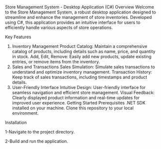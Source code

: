 Store Management System - Desktop Application (C#)
Overview
Welcome to the Store Management System, a robust desktop application designed to streamline and enhance the management of store inventories.
Developed using C#, this application provides an intuitive interface for users to efficiently handle various aspects of store operations.

Key Features
1. Inventory Management
Product Catalog: Maintain a comprehensive catalog of products, including details such as name, price, and quantity in stock.
Add, Edit, Remove: Easily add new products, update existing entries, or remove items from the inventory.
2. Sales and Transactions
Sales Simulation: Simulate sales transactions to understand and optimize inventory management.
Transaction History: Keep track of sales transactions, including timestamps and product details.
3. User-Friendly Interface
Intuitive Design: User-friendly interface for seamless navigation and efficient store management.
Visual Feedback: Clearly displayed product information and real-time updates for improved user experience.
Getting Started
Prerequisites
.NET SDK installed on your machine.
Clone this repository to your local environment.

Installation

1-Navigate to the project directory.

2-Build and run the application.

